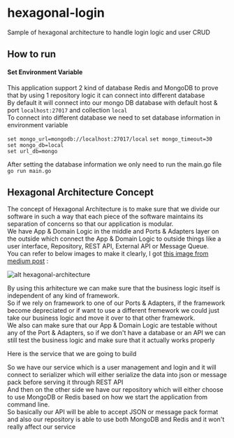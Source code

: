 # hexagonal-login
Sample of hexagonal architecture to handle login logic and user CRUD

How to run
---
#### Set Environment Variable
This application support 2 kind of database Redis and MongoDB to prove that by using 1 repository logic it can connect into different database  
By default it will connect into our mongo DB database with default host & port `localhost:27017` and collection `local`  
To connect into different database we need to set database information in environment variable

`set mongo_url=mongodb://localhost:27017/local`
`set mongo_timeout=30`  
`set mongo_db=local`  
`set url_db=mongo`  

After setting the database information we only need to run the main.go file  
`go run main.go`  

Hexagonal Architecture Concept
---
The concept of Hexagonal Architecture is to make sure that we divide our software in such a way that each piece of the software maintains its separation of concerns so that our application is modular.  
We have App & Domain Logic in the middle and Ports & Adapters layer on the outside which connect the App & Domain Logic to outside things like a user interface, Repository, REST API, External API or Message Queue.  
You can refer to below images to make it clearly, I got [this image from medium post](https://medium.com/@msmechatronics/hexagonal-architecture-in-java-5b21ebea849d)
 :

![alt hexagonal-architecture](https://miro.medium.com/max/1689/1*dayDz6OTNc2qSS3QhppATA.png)

By using this arhitecture we can make sure that the business logic itself is independent of any kind of framework.  
So if we rely on framework to one of our Ports & Adapters, if the framework become depreciated or if want to use a different fremework we could just take our business logic and move it over to that other framework.  
We also can make sure that our App & Domain Logic are testable without any of the Port & Adapters,  so if we don't have a database or an API we can still test the business logic and make sure that it actually works properly

Here is the service that we are going to build  

So we have our service which is a user management and login and it will connect to serializer which will either serialize the data into json or message pack before serving it through REST API  
And then on the other side we have our repository which will either choose to use MongoDB or Redis based on how we start the application from command line.  
So basically our API will be able to accept JSON or message pack format and also our repository is able to use both MongoDB and Redis and it won't really affect our service